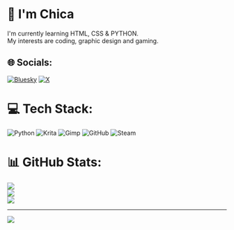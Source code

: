 # 💫 I'm Chica
I'm currently learning HTML, CSS & PYTHON.<br>My interests are coding, graphic design and gaming.


## 🌐 Socials:
[![Bluesky](https://img.shields.io/badge/bluesky-0285FF?style=for-the-badge&logo=bluesky&logoColor=%23FFFFFF)](https://bsky.app/profile/chica999.bsky.social) [![X](https://img.shields.io/badge/X-black.svg?logo=X&logoColor=white)](https://x.com/Chica999x) 

# 💻 Tech Stack:
![Python](https://img.shields.io/badge/python-3670A0?style=for-the-badge&logo=python&logoColor=ffdd54) ![Krita](https://img.shields.io/badge/Krita-203759?style=for-the-badge&logo=krita&logoColor=EEF37B) ![Gimp](https://img.shields.io/badge/Gimp-657D8B?style=for-the-badge&logo=gimp&logoColor=FFFFFF) ![GitHub](https://img.shields.io/badge/github-%23121011.svg?style=for-the-badge&logo=github&logoColor=white) ![Steam](https://img.shields.io/badge/steam-%23000000.svg?style=for-the-badge&logo=steam&logoColor=white)
# 📊 GitHub Stats:
![](https://github-readme-stats.vercel.app/api?username=Chica999&theme=dark&hide_border=false&include_all_commits=false&count_private=false)<br/>
![](https://nirzak-streak-stats.vercel.app/?user=Chica999&theme=dark&hide_border=false)<br/>
![](https://github-readme-stats.vercel.app/api/top-langs/?username=Chica999&theme=dark&hide_border=false&include_all_commits=false&count_private=false&layout=compact)


---
[![](https://visitcount.itsvg.in/api?id=Chica999&icon=0&color=0)](https://visitcount.itsvg.in)


